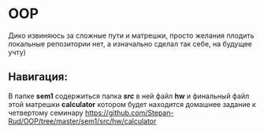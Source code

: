 # OOP
Дико извиняюсь за сложные пути и матрешки, просто желания плодить локальные репозитории нет, а изначально сделал так себе, на будущее учту)
## Навигация:
В папке **sem1** содержиться папка __*src*__ в ней файл **hw** и финальный файл этой матрешки **calculator** котором будет находится домашнее задание к четвертому семинару
https://github.com/Stepan-Rud/OOP/tree/master/sem1/src/hw/calculator
